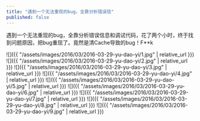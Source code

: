 ```yaml
---
title: "遇到一个无法重现的bug，全靠分析错误信"
published: false
---
```

遇到一个无法重现的bug，全靠分析错误信息和调试代码，花了两个小时，终于找到问题原因，把bug重现了。竟然是清Cache导致的bug！F**k



![]({{ "/assets/images/2016/03/2016-03-29-yu-dao-yi/1.jpg" | relative_url }})
![]({{ "/assets/images/2016/03/2016-03-29-yu-dao-yi/2.jpg" | relative_url }})
![]({{ "/assets/images/2016/03/2016-03-29-yu-dao-yi/3.jpg" | relative_url }})
![]({{ "/assets/images/2016/03/2016-03-29-yu-dao-yi/4.jpg" | relative_url }})
![]({{ "/assets/images/2016/03/2016-03-29-yu-dao-yi/5.jpg" | relative_url }})
![]({{ "/assets/images/2016/03/2016-03-29-yu-dao-yi/6.jpg" | relative_url }})
![]({{ "/assets/images/2016/03/2016-03-29-yu-dao-yi/7.jpg" | relative_url }})
![]({{ "/assets/images/2016/03/2016-03-29-yu-dao-yi/8.jpg" | relative_url }})
![]({{ "/assets/images/2016/03/2016-03-29-yu-dao-yi/9.jpg" | relative_url }})
